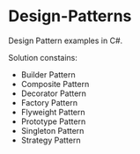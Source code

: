 # Design-Patterns
Design Pattern examples in C#.

Solution constains:
- Builder Pattern
- Composite Pattern
- Decorator Pattern
- Factory Pattern
- Flyweight Pattern
- Prototype Pattern
- Singleton Pattern
- Strategy Pattern
